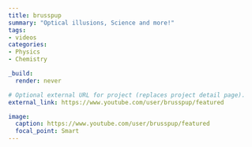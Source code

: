 ```yaml
---
title: brusspup
summary: "Optical illusions, Science and more!"
tags:
- videos
categories: 
- Physics
- Chemistry

_build:
  render: never

# Optional external URL for project (replaces project detail page).
external_link: https://www.youtube.com/user/brusspup/featured

image:
  caption: https://www.youtube.com/user/brusspup/featured
  focal_point: Smart
---
```

